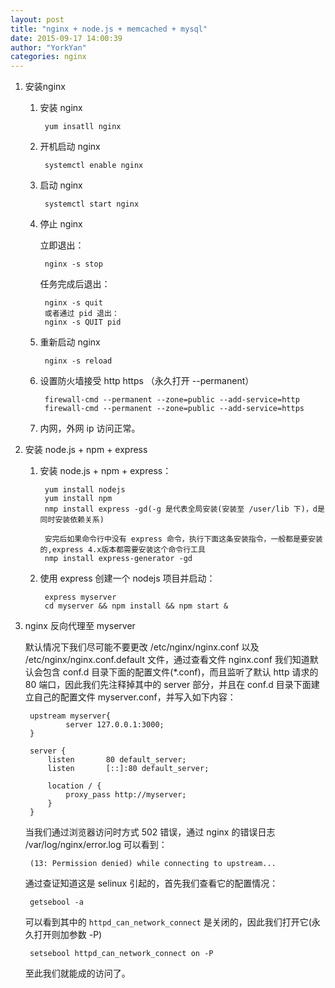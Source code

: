 ```yaml
---
layout: post
title: "nginx + node.js + memcached + mysql"
date: 2015-09-17 14:00:39
author: "YorkYan"
categories: nginx
---
```


1. 安装nginx
	1. 安装 nginx
	
			yum insatll nginx
	
	2. 开机启动 nginx
	
			systemctl enable nginx
	
	3. 启动 nginx
	
			systemctl start nginx
	
	4. 停止 nginx
	
		立即退出：
	
			nginx -s stop
	
		任务完成后退出：
	
			nginx -s quit
			或者通过 pid 退出：
			nginx -s QUIT pid
	
	5. 重新启动 nginx
	
			nginx -s reload
	
	6. 设置防火墙接受 http https （永久打开 --permanent）
	
			firewall-cmd --permanent --zone=public --add-service=http 
			firewall-cmd --permanent --zone=public --add-service=https
	
	7. 内网，外网 ip 访问正常。

2. 安装 node.js + npm + express

	1. 安装 node.js + npm + express：

			yum install nodejs
			yum install npm
			nmp install express -gd(-g 是代表全局安装(安装至 /user/lib 下)，d是同时安装依赖关系)
	
			安完后如果命令行中没有 express 命令，执行下面这条安装指令，一般都是要安装的,express 4.x版本都需要安装这个命令行工具
			nmp install express-generator -gd

	2. 使用 express 创建一个 nodejs 项目并启动：

			express myserver
			cd myserver && npm install && npm start &

3. nginx 反向代理至 myserver

	默认情况下我们尽可能不要更改 /etc/nginx/nginx.conf 以及 /etc/nginx/nginx.conf.default 文件，通过查看文件 nginx.conf 我们知道默认会包含 conf.d 目录下面的配置文件(*.conf)，而且监听了默认 http 请求的 80 端口，因此我们先注释掉其中的 server 部分，并且在 conf.d 目录下面建立自己的配置文件 myserver.conf，并写入如下内容：

		upstream myserver{
		        server 127.0.0.1:3000;
		}
		
		server {
		    listen       80 default_server;
		    listen       [::]:80 default_server;
		
		    location / {
		        proxy_pass http://myserver;
		    }
		}

	当我们通过浏览器访问时方式 502 错误，通过 nginx 的错误日志 /var/log/nginx/error.log 可以看到：

		(13: Permission denied) while connecting to upstream...

	通过查证知道这是 selinux 引起的，首先我们查看它的配置情况：

		getsebool -a

	可以看到其中的 `httpd_can_network_connect` 是关闭的，因此我们打开它(永久打开则加参数 -P)

		setsebool httpd_can_network_connect on -P

	至此我们就能成的访问了。
